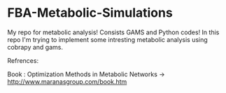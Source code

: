 # FBA-Metabolic-Simulations
My repo for metabolic analysis! Consists GAMS and Python codes!
In this repo I'm trying to implement some intresting metabolic analysis using cobrapy and gams.

Refrences: 

Book : Optimization Methods in Metabolic Networks -> http://www.maranasgroup.com/book.htm






